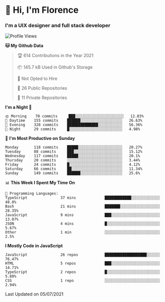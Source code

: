 <h1>👋 Hi, I'm Florence</h1>
<h3>I'm a UIX designer and full stack developer</h3>


<!--START_SECTION:waka-->
![Profile Views](http://img.shields.io/badge/Profile%20Views-0-blue)

**🐱 My Github Data** 

> 🏆 614 Contributions in the Year 2021
 > 
> 📦 145.7 kB Used in Github's Storage 
 > 
> 🚫 Not Opted to Hire
 > 
> 📜 26 Public Repositories 
 > 
> 🔑 11 Private Repositories  
 > 
**I'm a Night 🦉** 

```text
🌞 Morning    70 commits     ███░░░░░░░░░░░░░░░░░░░░░░   12.03% 
🌆 Daytime    155 commits    ██████░░░░░░░░░░░░░░░░░░░   26.63% 
🌃 Evening    328 commits    ██████████████░░░░░░░░░░░   56.36% 
🌙 Night      29 commits     █░░░░░░░░░░░░░░░░░░░░░░░░   4.98%

```
📅 **I'm Most Productive on Sunday** 

```text
Monday       118 commits    █████░░░░░░░░░░░░░░░░░░░░   20.27% 
Tuesday      88 commits     ███░░░░░░░░░░░░░░░░░░░░░░   15.12% 
Wednesday    117 commits    █████░░░░░░░░░░░░░░░░░░░░   20.1% 
Thursday     20 commits     ░░░░░░░░░░░░░░░░░░░░░░░░░   3.44% 
Friday       24 commits     █░░░░░░░░░░░░░░░░░░░░░░░░   4.12% 
Saturday     66 commits     ██░░░░░░░░░░░░░░░░░░░░░░░   11.34% 
Sunday       149 commits    ██████░░░░░░░░░░░░░░░░░░░   25.6%

```


📊 **This Week I Spent My Time On** 

```text
💬 Programming Languages: 
TypeScript               37 mins             ████████████░░░░░░░░░░░░░   48.8% 
Bash                     21 mins             ███████░░░░░░░░░░░░░░░░░░   28.35% 
JavaScript               9 mins              ███░░░░░░░░░░░░░░░░░░░░░░   13.07% 
JSON                     4 mins              █░░░░░░░░░░░░░░░░░░░░░░░░   5.67% 
Other                    1 min               ░░░░░░░░░░░░░░░░░░░░░░░░░   2.5%

```

**I Mostly Code in JavaScript** 

```text
JavaScript               26 repos            ███████████████████░░░░░░   76.47% 
HTML                     5 repos             ███░░░░░░░░░░░░░░░░░░░░░░   14.71% 
TypeScript               2 repos             █░░░░░░░░░░░░░░░░░░░░░░░░   5.88% 
CSS                      1 repo              ░░░░░░░░░░░░░░░░░░░░░░░░░   2.94%

```



 Last Updated on 05/07/2021
<!--END_SECTION:waka-->
